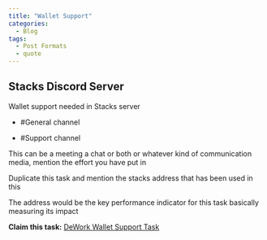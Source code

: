 ```yaml
---
title: "Wallet Support"
categories:
  - Blog
tags:
  - Post Formats
  - quote
---
```


## Stacks Discord Server
Wallet support needed in Stacks server

- #General channel

- #Support channel

This can be a meeting a chat or both or whatever kind of communication media, mention the effort you have put in

Duplicate this task and mention the stacks address that has been used in this

The address would be the key performance indicator for this task basically measuring its impact

**Claim this task:** [DeWork Wallet Support Task](https://app.dework.xyz/stacks-adox/wish-tasks?taskId=a04737f6-2513-4272-95c6-55dbb94ff0b6)
